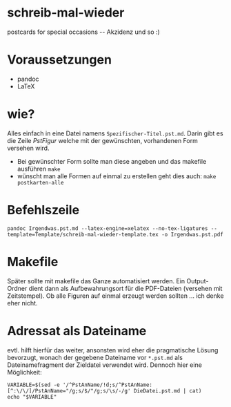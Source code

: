 schreib-mal-wieder
==================

postcards for special occasions -- Akzidenz und so :)


# Voraussetzungen

* pandoc
* LaTeX

# wie?

Alles einfach in eine Datei namens ```Spezifischer-Titel.pst.md```. Darin gibt es die Zeile _PstFigur_ welche mit der gewünschten, vorhandenen Form versehen wird.

* Bei gewünschter Form sollte man diese angeben und das makefile ausführen ```make```
* wünscht man alle Formen auf einmal zu erstellen geht dies auch: ```make postkarten-alle```

# Befehlszeile

```pandoc Irgendwas.pst.md --latex-engine=xelatex --no-tex-ligatures --template=Template/schreib-mal-wieder-template.tex -o Irgendwas.pst.pdf```

# Makefile

Später sollte mit makefile das Ganze automatisiert werden. Ein Output-Ordner dient dann als Aufbewahrungsort für die PDF-Dateien (versehen mit Zeitstempel). Ob alle Figuren auf einmal erzeugt werden sollten ... ich denke eher nicht.

# Adressat als Dateiname

evtl. hilft hierfür das weiter, ansonsten wird eher die pragmatische Lösung bevorzugt, wonach der gegebene Dateiname vor ```*.pst.md``` als Dateinamefragment der Zieldatei verwendet wird. Dennoch hier eine Möglichkeit:

```
VARIABLE=$(sed -e '/^PstAnName/!d;s/^PstAnName:[^:\/\/]/PstAnName="/g;s/$/"/g;s/\s/-/g' DieDatei.pst.md | cat)
echo "$VARIABLE"
```
